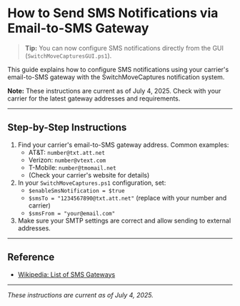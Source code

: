 # How to Send SMS Notifications via Email-to-SMS Gateway


> **Tip:** You can now configure SMS notifications directly from the GUI (`SwitchMoveCapturesGUI.ps1`).

This guide explains how to configure SMS notifications using your carrier's email-to-SMS gateway with the SwitchMoveCaptures notification system.

**Note:** These instructions are current as of July 4, 2025. Check with your carrier for the latest gateway addresses and requirements.

---

## Step-by-Step Instructions

1. Find your carrier's email-to-SMS gateway address. Common examples:
   - AT&T: `number@txt.att.net`
   - Verizon: `number@vtext.com`
   - T-Mobile: `number@tmomail.net`
   - (Check your carrier's website for details)
2. In your `SwitchMoveCaptures.ps1` configuration, set:
   - `$enableSmsNotification = $true`
   - `$smsTo = "1234567890@txt.att.net"` (replace with your number and carrier)
   - `$smsFrom = "your@email.com"`
3. Make sure your SMTP settings are correct and allow sending to external addresses.

---

## Reference
- [Wikipedia: List of SMS Gateways](https://en.wikipedia.org/wiki/SMS_gateway#Email_clients)

---

*These instructions are current as of July 4, 2025.*
